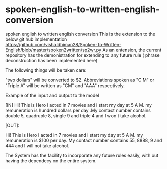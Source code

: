 # spoken-english-to-written-english-conversion
spoken english to written english conversion 
This is the extension to the below git hub implementation  
https://github.com/vishaldhiman28/Spoken-To-Written-English/blob/master/spoken2written/sp2wr.py  As an entension, the current repository has the demonistration for extending to any future rule ( phrase deconstruction has been implemented here)

The following things will be taken care:

"two dollars" will be converted to $2. Abbreviations spoken as "C M" or "Triple A" will be written as "CM" and "AAA" respectively. 

Example of the input and output to the model 

[IN]
Hi! This is Hero I acted in 7 movies and i start my day at 5 A M. my remuneration is hundred dollars per day .My contact number contains double 5, quadruple 8, single 9 and triple 4 and I won't take alcohol.

[OUT]:
  
  Hi! This is Hero I acted in 7 movies and i start my day at 5 A M. my remuneration is $100 per day. My contact number contains 55, 8888, 9 and 444 and I will not take alcohol.
  
  The System has the facility to incorporate any future rules easily, with out having the dependecy on the entire system.
